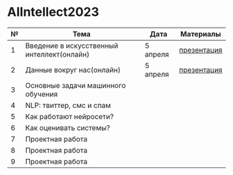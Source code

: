 # AIIntellect2023

| **№** | **Тема**                                   | **Дата** | **Материалы** |
|-------|--------------------------------------------|----------|---------------|
| 1     | Введение в искусственный интеллект(онлайн) | 5 апреля |       [презентация](https://docs.google.com/presentation/d/1MflcwH496vnvHxE6AsTR7o5cGsZm7M6oVs4LIqEsIlE/edit?usp=sharing)        |
| 2     | Данные вокруг нас(онлайн)                  | 5 апреля |   [презентация](https://docs.google.com/presentation/d/1cFl8zKv4o26wfeWxC_DgnZu6-7uryAVEX9egOwGvbEE/edit?usp=sharing)        |
| 3     | Основные задачи машинного обучения         |       |               |
| 4     | NLP: твиттер, смс и спам                   |       |               |
| 5     | Как работают нейросети?                    |       |               |
| 6     | Как оценивать системы?                     |       |               |
| 7     | Проектная работа                           |          |               |
| 8     | Проектная работа                           |          |               |
| 9     | Проектная работа                           |          |               |

